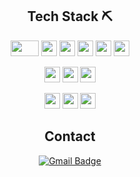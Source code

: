 <!-- # **_Yuri Kim_** -->




<div align="center">
<h2>Tech Stack ⛏</h2>
</div>

<div align="center">
<p>
<img src="https://img.shields.io/badge/Java-3766AB?style=flat-square&logo=java&logoColor=white" style="width: 45px; height: 25px"/>
<img src="https://img.shields.io/badge/Spring Boot-6DB33F?style=flat-square&logo=SpringBoot&logoColor=white" style="height: 25px"/>
<img src="https://img.shields.io/badge/Java Script-F7DF1E?style=flat-square&logo=javaScript&logoColor=white" style="height: 25px"/>
<img src="https://img.shields.io/badge/jQuery-0769AD?style=flat-square&logo=JQuery&logoColor=white" style="height: 25px"/>
<img src="https://img.shields.io/badge/HTML5-E34F26?style=flat-square&logo=HTML5&logoColor=white" style="height: 25px"/>
<img src="https://img.shields.io/badge/CSS-1572B6?style=flat-square&logo=CSS3&logoColor=white" style="height: 25px"/>

</p>
<p>
<img src="https://img.shields.io/badge/Oracle-F80000?style=flat-square&logo=Oracle&logoColor=white" style="height: 25px"/>
<img src="https://img.shields.io/badge/MariaDB-003545?style=flat-square&logo=MariaDB&logoColor=white" style="height: 25px"/>
<img src="https://img.shields.io/badge/MySQL-4479A1?style=flat-square&logo=MySQL&logoColor=white" style="height: 25px"/>
</p>
<p>
<img src="https://img.shields.io/badge/Visual Studio Code-007ACC?style=flat-square&logo=VisualStudioCode&logoColor=white" style="height: 25px"/>
<img src="https://img.shields.io/badge/Docker-2496ED?style=flat-square&logo=Docker&logoColor=white" style="height: 25px"/>
<img src="https://img.shields.io/badge/GitHub-181717?style=flat-square&logo=GitHub&logoColor=white" style="height: 25px"/>
</p>
</div>

<div align="center">
<h2> Contact </h2>
</div>
<div align="center" dir="auto">
<p dir="auto">

<a href="mailto:viostarryy@gmail.com">
  <img src="https://camo.githubusercontent.com/232ae39e76c443e7f22fd44c25b87c9808f6baad8f0ae084704e8d0ca23339c8/68747470733a2f2f696d672e736869656c64732e696f2f62616467652f2d476d61696c2d6431343833363f7374796c653d666c61742d737175617265266c6f676f3d476d61696c266c6f676f436f6c6f723d7768697465266c696e6b3d6d61696c746f3a736e756779756e303140676d61696c2e636f6d" alt="Gmail Badge" data-canonical-src="https://img.shields.io/badge/-Gmail-d14836?style=flat-square&amp;logo=Gmail&amp;logoColor=white&amp;link=mailto:viostarryy@gmail.com" style="max-width: 100%;"></a>
  </p>
</div>

